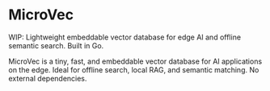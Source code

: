 # MicroVec
WIP: Lightweight embeddable vector database for edge AI and offline semantic search. Built in Go.

MicroVec is a tiny, fast, and embeddable vector database for AI applications on the edge. Ideal for offline search, local RAG, and semantic matching. No external dependencies.

